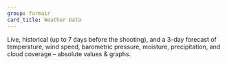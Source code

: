 ```yaml
---
group: farmair
card_title: Weather Data
---
```


Live, historical (up to 7 days before the shooting), and a 3-day forecast of temperature, wind speed, barometric pressure, moisture, precipitation, and cloud coverage – absolute values & graphs.
